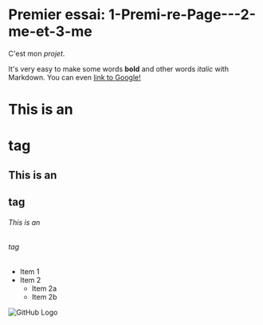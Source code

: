 # Premier essai: 1-Premi-re-Page---2-me-et-3-me

C'est mon _projet_.

It's very easy to make some words **bold** and other words *italic* with Markdown. You can even [link to Google!](http://google.com)

# This is an <h1> tag
## This is an <h2> tag
###### This is an <h6> tag

* Item 1
* Item 2
  * Item 2a
  * Item 2b

![GitHub Logo](https://encrypted-tbn0.gstatic.com/images?q=tbn:ANd9GcRASkXpXWeF9p_RWT8zODXbjHr4lyy6s1t-Yw&usqp=CAU)
